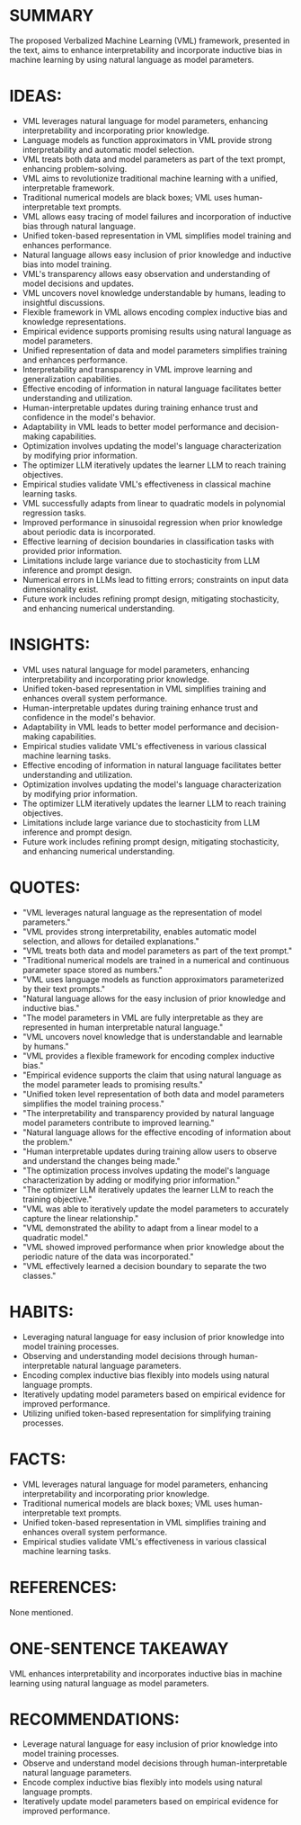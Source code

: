# SUMMARY
The proposed Verbalized Machine Learning (VML) framework, presented in the text, aims to enhance interpretability and incorporate inductive bias in machine learning by using natural language as model parameters.

# IDEAS:
- VML leverages natural language for model parameters, enhancing interpretability and incorporating prior knowledge.
- Language models as function approximators in VML provide strong interpretability and automatic model selection.
- VML treats both data and model parameters as part of the text prompt, enhancing problem-solving.
- VML aims to revolutionize traditional machine learning with a unified, interpretable framework.
- Traditional numerical models are black boxes; VML uses human-interpretable text prompts.
- VML allows easy tracing of model failures and incorporation of inductive bias through natural language.
- Unified token-based representation in VML simplifies model training and enhances performance.
- Natural language allows easy inclusion of prior knowledge and inductive bias into model training.
- VML's transparency allows easy observation and understanding of model decisions and updates.
- VML uncovers novel knowledge understandable by humans, leading to insightful discussions.
- Flexible framework in VML allows encoding complex inductive bias and knowledge representations.
- Empirical evidence supports promising results using natural language as model parameters.
- Unified representation of data and model parameters simplifies training and enhances performance.
- Interpretability and transparency in VML improve learning and generalization capabilities.
- Effective encoding of information in natural language facilitates better understanding and utilization.
- Human-interpretable updates during training enhance trust and confidence in the model's behavior.
- Adaptability in VML leads to better model performance and decision-making capabilities.
- Optimization involves updating the model's language characterization by modifying prior information.
- The optimizer LLM iteratively updates the learner LLM to reach training objectives.
- Empirical studies validate VML's effectiveness in classical machine learning tasks.
- VML successfully adapts from linear to quadratic models in polynomial regression tasks.
- Improved performance in sinusoidal regression when prior knowledge about periodic data is incorporated.
- Effective learning of decision boundaries in classification tasks with provided prior information.
- Limitations include large variance due to stochasticity from LLM inference and prompt design.
- Numerical errors in LLMs lead to fitting errors; constraints on input data dimensionality exist.
- Future work includes refining prompt design, mitigating stochasticity, and enhancing numerical understanding.

# INSIGHTS:
- VML uses natural language for model parameters, enhancing interpretability and incorporating prior knowledge.
- Unified token-based representation in VML simplifies training and enhances overall system performance.
- Human-interpretable updates during training enhance trust and confidence in the model's behavior.
- Adaptability in VML leads to better model performance and decision-making capabilities.
- Empirical studies validate VML's effectiveness in various classical machine learning tasks.
- Effective encoding of information in natural language facilitates better understanding and utilization.
- Optimization involves updating the model's language characterization by modifying prior information.
- The optimizer LLM iteratively updates the learner LLM to reach training objectives.
- Limitations include large variance due to stochasticity from LLM inference and prompt design.
- Future work includes refining prompt design, mitigating stochasticity, and enhancing numerical understanding.

# QUOTES:
- "VML leverages natural language as the representation of model parameters."
- "VML provides strong interpretability, enables automatic model selection, and allows for detailed explanations."
- "VML treats both data and model parameters as part of the text prompt."
- "Traditional numerical models are trained in a numerical and continuous parameter space stored as numbers."
- "VML uses language models as function approximators parameterized by their text prompts."
- "Natural language allows for the easy inclusion of prior knowledge and inductive bias."
- "The model parameters in VML are fully interpretable as they are represented in human interpretable natural language."
- "VML uncovers novel knowledge that is understandable and learnable by humans."
- "VML provides a flexible framework for encoding complex inductive bias."
- "Empirical evidence supports the claim that using natural language as the model parameter leads to promising results."
- "Unified token level representation of both data and model parameters simplifies the model training process."
- "The interpretability and transparency provided by natural language model parameters contribute to improved learning."
- "Natural language allows for the effective encoding of information about the problem."
- "Human interpretable updates during training allow users to observe and understand the changes being made."
- "The optimization process involves updating the model's language characterization by adding or modifying prior information."
- "The optimizer LLM iteratively updates the learner LLM to reach the training objective."
- "VML was able to iteratively update the model parameters to accurately capture the linear relationship."
- "VML demonstrated the ability to adapt from a linear model to a quadratic model."
- "VML showed improved performance when prior knowledge about the periodic nature of the data was incorporated."
- "VML effectively learned a decision boundary to separate the two classes."

# HABITS:
- Leveraging natural language for easy inclusion of prior knowledge into model training processes.
- Observing and understanding model decisions through human-interpretable natural language parameters.
- Encoding complex inductive bias flexibly into models using natural language prompts.
- Iteratively updating model parameters based on empirical evidence for improved performance.
- Utilizing unified token-based representation for simplifying training processes.

# FACTS:
- VML leverages natural language for model parameters, enhancing interpretability and incorporating prior knowledge.
- Traditional numerical models are black boxes; VML uses human-interpretable text prompts.
- Unified token-based representation in VML simplifies training and enhances overall system performance.
- Empirical studies validate VML's effectiveness in various classical machine learning tasks.

# REFERENCES:
None mentioned.

# ONE-SENTENCE TAKEAWAY
VML enhances interpretability and incorporates inductive bias in machine learning using natural language as model parameters.

# RECOMMENDATIONS:
- Leverage natural language for easy inclusion of prior knowledge into model training processes.
- Observe and understand model decisions through human-interpretable natural language parameters.
- Encode complex inductive bias flexibly into models using natural language prompts.
- Iteratively update model parameters based on empirical evidence for improved performance.